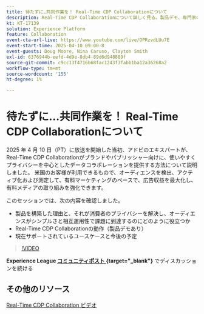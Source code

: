 ```yaml
---
title: 待たずに…共同作業を！ Real-Time CDP Collaborationについて
description: Real-Time CDP Collaborationについて詳しく見る。製品デモ、専門家のインサイト、今後のユースケースを通じて、ブランドやパブリッシャー向けにプライバシーを中心としたデータソリューションを提供し、オーディエンスのアクティベーションを強化し、広告収益を最大化し、有料メディアの取り組みを合理化します。
kt: KT-17139
solution: Experience Platform
feature: Collaboration
event-cta-url-live: https://www.youtube.com/live/OPRzvdLUu7E
event-start-time: 2025-04-10 09:00-8
event-guests: Doug Moore, Nina Caruso, Clayton Smith
exl-id: 6376944b-eefd-4d9e-8db4-89d6d948889f
source-git-commit: c9cc13f4716b68fac1243f3fabb1ba12a36268a2
workflow-type: tm+mt
source-wordcount: '155'
ht-degree: 1%

---
```


# 待たずに…共同作業を！ Real-Time CDP Collaborationについて

2025 年 4 月 10 日（PT）に放送を開始した当初、アドビのエキスパートが、Real-Time CDP Collaborationがブランドやパブリッシャー向けに、使いやすくプライバシーを中心としたデータコラボレーションを提供する方法について説明しました。 米国のお客様が利用できるもので、オーディエンスを検出、アクティブ化および測定して、有料マーケティングのペースで、広告収益を最大化し、有料メディアの取り組みを強化できます。

このセッションでは、次の内容を確認しました。

* 製品を構築した理由と、それが消費者のプライバシーを解決し、オーディエンスがシンプルさと相互運用性で課題に到達するのにどのように役立つか
* Real-Time CDP Collaborationの動作（製品デモあり）
* 現在サポートされているユースケースと今後の予定

>[!VIDEO](https://video.tv.adobe.com/v/3457557/?quality=12&learn=on)

**Experience League [ コミュニティポスト ](https://experienceleaguecommunities.adobe.com/t5/real-time-customer-data-platform/experience-le[...]ive-post-session-discussion-don-t-wait/td-p/748173){target="_blank"}** でディスカッションを続ける

## その他のリソース

[Real-Time CDP Collaboration ビデオ ](https://experienceleague.adobe.com/ja/docs/platform-learn/tutorials/collaboration/real-time-cdp-collaboration-overview)

